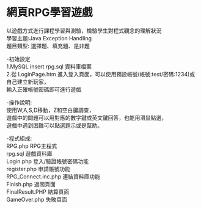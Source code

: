 # 網頁RPG學習遊戲

  以遊戲方式進行課程學習與測驗，檢驗學生對程式觀念的理解狀況<br>
  學習主題:Java Exception Handling<br>
  題目類型: 選擇題、填充題、是非題<br>


-初始設定<br>
  1.MySQL insert rpg.sql 資料庫檔案<br>
  2.從 LoginPage.htm 進入登入頁面，可以使用預設帳號(帳號:test/密碼:1234)或自己建立新玩家，<br>
    輸入正確帳號密碼即可進行遊戲<br>


-操作說明:<br>
  使用W,A,S,D移動，Z和空白鍵調查，<br>
  遊戲中的問題可以用對應的數字鍵或英文鍵回答，也能用滑鼠點選，<br>
  遊戲中遇到困難可以點選題示或是幫助。<br>


-程式組成:<br>
  RPG.php                 RPG主程式<br>
  rpg.sql                 遊戲資料庫<br>
  Login.php               登入/驗證帳號密碼功能<br>
  register.php            申請帳號功能<br>
  RPG_Connect.inc.php     連結資料庫功能<br>
  Finish.php              過關頁面<br>
  FinalResult.PHP         結算頁面<br>
  GameOver.php            失敗頁面<br>

